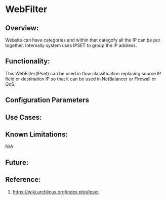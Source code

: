 # WebFilter

## Overview: 
Website can have categories and within that categofy all the IP can be put together. Internally system uses IPSET to group the IP address.
 
## Functionality:
This WebFilter(IPset) can be used in flow classification replacing source IP field or destination IP so that it can be used in NetBalancer or Firewall or QoS.

## Configuration Parameters
    

## Use Cases:
    

## Known Limitations:
N/A


## Future:


## Reference:
1. https://wiki.archlinux.org/index.php/Ipset






